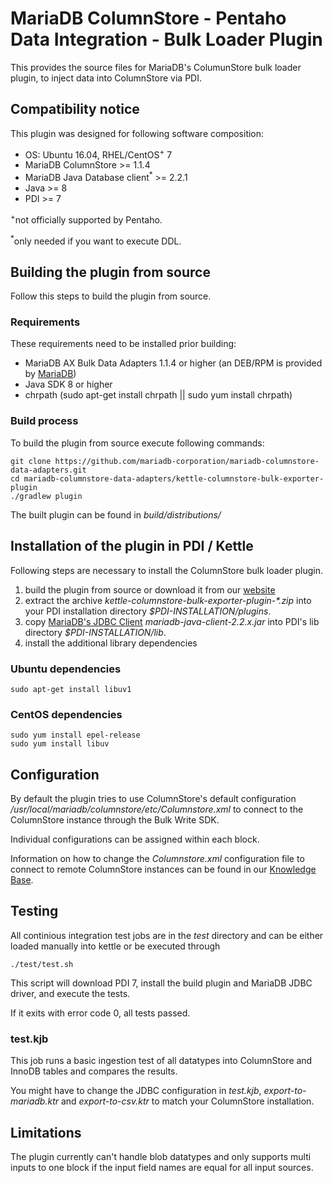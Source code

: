# MariaDB ColumnStore - Pentaho Data Integration - Bulk Loader Plugin
This provides the source files for MariaDB's ColumunStore bulk loader plugin, to inject data into ColumnStore via PDI.

## Compatibility notice
This plugin was designed for following software composition:
* OS: Ubuntu 16.04, RHEL/CentOS<sup>+</sup> 7
* MariaDB ColumnStore >= 1.1.4 
* MariaDB Java Database client<sup>*</sup> >= 2.2.1 
* Java >= 8 
* PDI >= 7

<sup>+</sup>not officially supported by Pentaho.

<sup>*</sup>only needed if you want to execute DDL.

## Building the plugin from source
Follow this steps to build the plugin from source.

### Requirements
These requirements need to be installed prior building:
* MariaDB AX Bulk Data Adapters 1.1.4 or higher (an DEB/RPM is provided by [MariaDB](https://mariadb.com/downloads/mariadb-ax/data-adapters))
* Java SDK 8 or higher
* chrpath (sudo apt-get install chrpath || sudo yum install chrpath)

### Build process
To build the plugin from source execute following commands:
```shell
git clone https://github.com/mariadb-corporation/mariadb-columnstore-data-adapters.git
cd mariadb-columnstore-data-adapters/kettle-columnstore-bulk-exporter-plugin
./gradlew plugin
```
The built plugin can be found in _build/distributions/_

## Installation of the plugin in PDI / Kettle
Following steps are necessary to install the ColumnStore bulk loader plugin.
1. build the plugin from source or download it from our [website](https://mariadb.com/downloads/mariadb-ax/data-adapters)
2. extract the archive _kettle-columnstore-bulk-exporter-plugin-*.zip_ into your PDI installation directory _$PDI-INSTALLATION/plugins_.
3. copy [MariaDB's JDBC Client](https://mariadb.com/downloads/mariadb-ax/connector) _mariadb-java-client-2.2.x.jar_ into PDI's lib directory _$PDI-INSTALLATION/lib_.
4. install the additional library dependencies

### Ubuntu dependencies
```shell
sudo apt-get install libuv1
```

### CentOS dependencies
```shell
sudo yum install epel-release
sudo yum install libuv
```

## Configuration
By default the plugin tries to use ColumnStore's default configuration _/usr/local/mariadb/columnstore/etc/Columnstore.xml_ to connect to the ColumnStore instance through the Bulk Write SDK.

Individual configurations can be assigned within each block.

Information on how to change the _Columnstore.xml_ configuration file to connect to remote ColumnStore instances can be found in our  [Knowledge Base](https://mariadb.com/kb/en/library/columnstore-bulk-write-sdk/#environment-configuration).

## Testing
All continious integration test jobs are in the _test_ directory and can be either loaded manually into kettle or be executed through

```shell
./test/test.sh
```

This script will download PDI 7, install the build plugin and MariaDB JDBC driver, and execute the tests.

If it exits with error code 0, all tests passed.

### test.kjb
This job runs a basic ingestion test of all datatypes into ColumnStore and InnoDB tables and compares the results.

You might have to change the JDBC configuration in _test.kjb_, _export-to-mariadb.ktr_ and _export-to-csv.ktr_ to match your ColumnStore installation. 

## Limitations
The plugin currently can't handle blob datatypes and only supports multi inputs to one block if the input field names are equal for all input sources.
